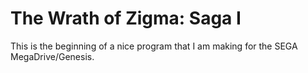 # The Wrath of Zigma: Saga I

This is the beginning of a nice program that I am making for the SEGA MegaDrive/Genesis.
